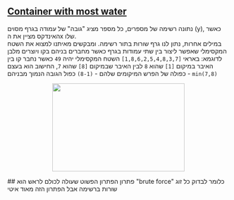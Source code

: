 ## [Container with most water](https://leetcode.com/problems/container-with-most-water/)
נתונה רשימה של מספרים, כל מספר מציג "גובה" של עמודה בגרף מסוים (y), כאשר האינדקס מציין את הx שלו.  
במילים אחרות, נתון לנו גרף שורות בתור רשימה. ומבקשים מאיתנו למצוא את השטח המקסימלי שאפשר ליצור בין שתי עמודות בגרף כאשר מחברים בניהם בקו ויוצרים מלבן  
לדוגמא: באראי `[1,8,6,2,5,4,8,3,7]` השטח המקסימלי יהיה `49` כאשר נחבר קו בין האיבר במיקום `[1]` שהוא `8` לבין האיבר שבמיקום `[8]` שהוא `7`, החישוב הוא בעצם כפולה של הפרש המיקומים שלהם - `(8-1)` כפול הגובה הנמוך מבניהם - `min(7,8)`
<p align="middle"> <img src="https://media.giphy.com/media/v1.Y2lkPTc5MGI3NjExN2gybHI2YXowYjAyaDlyazRxaHRkdWNrd2N3bmQ1d3FkOTh3cW9sbiZlcD12MV9pbnRlcm5hbF9naWZfYnlfaWQmY3Q9Zw/zij9unW3i7oLynaerZ/giphy.gif" width="300" height="200">
</p>  
## פתרון  
הפתרון הפשוט שעולה לכולם לראש הוא "brute force" כלומר לבדוק כל זוג שורות ברשימה אבל הפתרון הזה מאוד איטי
